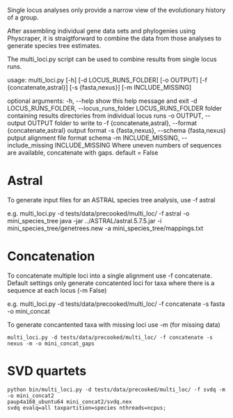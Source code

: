 Single locus analyses only provide a narrow view of the evolutionary history of a group.

After assembling individual gene data sets and phylogenies using Physcraper,
it is straigtforward to combine the data from those analyses to generate species tree estimates.


The multi_loci.py script can be used to combine results from single locus runs.


usage: 
    multi_loci.py [-h] [-d LOCUS_RUNS_FOLDER] [-o OUTPUT] [-f {concatenate,astral}]
                     [-s {fasta,nexus}] [-m INCLUDE_MISSING]



optional arguments:
  -h, --help            show this help message and exit
  -d LOCUS_RUNS_FOLDER, --locus_runs_folder LOCUS_RUNS_FOLDER
                        folder containing results directories from individual locus runs
  -o OUTPUT, --output OUTPUT
                        folder to write to
  -f {concatenate,astral}, --format {concatenate,astral}
                        output format
  -s {fasta,nexus}, --schema {fasta,nexus}
                        putput alignment file format schema
  -m INCLUDE_MISSING, --include_missing INCLUDE_MISSING
                        Where uneven numbers of sequences are available, concatenate with gaps. 
                        default = False

           
# Astral

To generate input files for an ASTRAL species tree analysis, use -f astral

e.g.
    multi_loci.py -d tests/data/precooked/multi_loc/ -f astral -o mini_species_tree
    java -jar ../ASTRAL/astral.5.7.5.jar -i mini_species_tree/genetrees.new -a mini_species_tree/mappings.txt 






# Concatenation

To concatenate multiple loci into a single alignment use -f concatenate. 
Default settings only generate concatented loci for taxa where there is a sequence at each locus (-m False)

e.g.
    multi_loci.py -d tests/data/precooked/multi_loc/ -f concatenate -s fasta -o mini_concat


To generate concantented taxa with missing loci use -m (for missing data)

    multi_loci.py -d tests/data/precooked/multi_loc/ -f concatenate -s nexus -m -o mini_concat_gaps




# SVD quartets



    python bin/multi_loci.py -d tests/data/precooked/multi_loc/ -f svdq -m -o mini_concat2
    paup4a168_ubuntu64 mini_concat2/svdq.nex
    svdq evalq=all taxpartition=species nthreads=ncpus;
